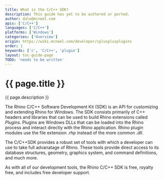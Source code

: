 ```yaml
---
title: What is the C/C++ SDK?
description: This guide has yet to be authored or ported.
author: dale@mcneel.com
apis: ['C/C++']
languages: ['C/C++']
platforms: ['Windows']
categories: ['Overview']
origin: https://wiki.mcneel.com/developer/cplusplusplugins
order: 1
keywords: ['c', 'C/C++', 'plugin']
layout: toc-guide-page
TODO: 'needs to be written'
---
```


# {{ page.title }}

{{ page.description }}

The Rhino C/C++ Software Development Kit (SDK) is an API for customizing and extending Rhino for Windows. The SDK consists primarily of C++ headers and libraries that can be used to build Rhino extensions called *Plugins*. Plugins are Windows DLLs that can be loaded into the Rhino process and interact directly with the Rhino application. Rhino plugin modules use the file extension *.rhp* instead of the more common *.dll*.

The C/C++SDK provides a robust set of tools with which a developer can use to take full advanatage of Rhino. These tools provide direct access to its database structures, geometry, graphics system, and command definitions, and much more.

As with all of our development tools, the Rhino C/C++ SDK is free, royalty free, and includes free developer support.

